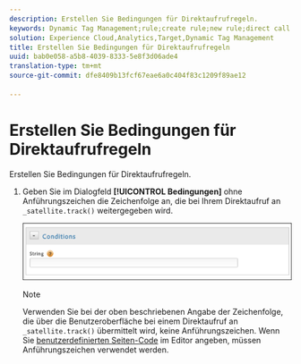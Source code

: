 ```yaml
---
description: Erstellen Sie Bedingungen für Direktaufrufregeln.
keywords: Dynamic Tag Management;rule;create rule;new rule;direct call rule
solution: Experience Cloud,Analytics,Target,Dynamic Tag Management
title: Erstellen Sie Bedingungen für Direktaufrufregeln
uuid: bab0e058-a5b8-4039-8333-5e8f3d06ade4
translation-type: tm+mt
source-git-commit: dfe8409b13fcf67eae6a0c404f83c1209f89ae12

---
```



# Erstellen Sie Bedingungen für Direktaufrufregeln

Erstellen Sie Bedingungen für Direktaufrufregeln.

1. Geben Sie im Dialogfeld **[!UICONTROL Bedingungen]** ohne Anführungszeichen die Zeichenfolge an, die bei Ihrem Direktaufruf an `_satellite.track()` weitergegeben wird.

   ![](assets/conditions-direct-call.png)

   >[!NOTE]
   >
   >Verwenden Sie bei der oben beschriebenen Angabe der Zeichenfolge, die über die Benutzeroberfläche bei einem Direktaufruf an `_satellite.track()` übermittelt wird, keine Anführungszeichen. Wenn Sie [benutzerdefinierten Seiten-Code](/help/implement/other/dtm/c-aa-tool/customize-page-code.md) im Editor angeben, müssen Anführungszeichen verwendet werden.

